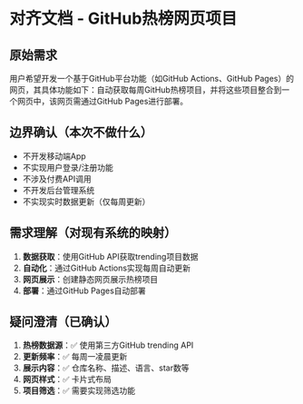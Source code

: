 # 对齐文档 - GitHub热榜网页项目

## 原始需求
用户希望开发一个基于GitHub平台功能（如GitHub Actions、GitHub Pages）的网页，其具体功能如下：自动获取每周GitHub热榜项目，并将这些项目整合到一个网页中，该网页需通过GitHub Pages进行部署。

## 边界确认（本次**不做**什么）
- 不开发移动端App
- 不实现用户登录/注册功能
- 不涉及付费API调用
- 不开发后台管理系统
- 不实现实时数据更新（仅每周更新）

## 需求理解（对现有系统的映射）
1. **数据获取**：使用GitHub API获取trending项目数据
2. **自动化**：通过GitHub Actions实现每周自动更新
3. **网页展示**：创建静态网页展示热榜项目
4. **部署**：通过GitHub Pages自动部署

## 疑问澄清（已确认）
1. **热榜数据源**：✅ 使用第三方GitHub trending API
2. **更新频率**：✅ 每周一凌晨更新
3. **展示内容**：✅ 仓库名称、描述、语言、star数等
4. **网页样式**：✅ 卡片式布局
5. **项目筛选**：✅ 需要实现筛选功能